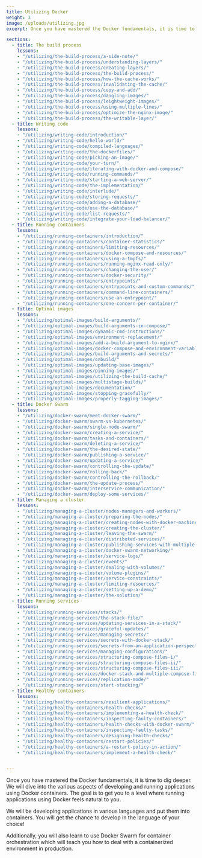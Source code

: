 ```yaml
---
title: Utilizing Docker
weight: 3
image: /uploads/utilizing.jpg
excerpt: Once you have mastered the Docker fundamentals, it is time to dig deeper. 

sections:
  - title: The build process
    lessons:
    - "/utilizing/the-build-process/a-side-note/"
    - "/utilizing/the-build-process/understanding-layers/"
    - "/utilizing/the-build-process/creating-layers/"
    - "/utilizing/the-build-process/the-build-process/"
    - "/utilizing/the-build-process/how-the-cache-works/"
    - "/utilizing/the-build-process/invalidating-the-cache/"
    - "/utilizing/the-build-process/copy-and-add/"
    - "/utilizing/the-build-process/dangling-images/"
    - "/utilizing/the-build-process/leightweight-images/"
    - "/utilizing/the-build-process/using-multiple-lines/"
    - "/utilizing/the-build-process/optimize-the-nginx-image/"
    - "/utilizing/the-build-process/the-writable-layer/"
  - title: Writing code
    lessons:
    - "/utilizing/writing-code/introduction/"
    - "/utilizing/writing-code/hello-world/"
    - "/utilizing/writing-code/compiled-languages/"
    - "/utilizing/writing-code/the-dockerfiles/"
    - "/utilizing/writing-code/picking-an-image/"
    - "/utilizing/writing-code/your-turn/"
    - "/utilizing/writing-code/iterating-with-docker-and-compose/"
    - "/utilizing/writing-code/running-commands/"
    - "/utilizing/writing-code/starting-a-web-server/"
    - "/utilizing/writing-code/the-implementation/"
    - "/utilizing/writing-code/interlude/"
    - "/utilizing/writing-code/storing-requests/"
    - "/utilizing/writing-code/adding-a-database/"
    - "/utilizing/writing-code/use-the-database/"
    - "/utilizing/writing-code/list-requests/"
    - "/utilizing/writing-code/integrate-your-load-balancer/"
  - title: Running containers
    lessons:
    - "/utilizing/running-containers/introduction/"
    - "/utilizing/running-containers/container-statistics/"
    - "/utilizing/running-containers/limiting-resources/"
    - "/utilizing/running-containers/docker-compose-and-resources/"
    - "/utilizing/running-containers/using-a-tmpfs/"
    - "/utilizing/running-containers/running-nginx-read-only/"
    - "/utilizing/running-containers/changing-the-user/"
    - "/utilizing/running-containers/docker-security/"
    - "/utilizing/running-containers/entrypoints/"
    - "/utilizing/running-containers/entrypoints-and-custom-commands/"
    - "/utilizing/running-containers/command-line-containers/"
    - "/utilizing/running-containers/use-an-entrypoint/"
    - "/utilizing/running-containers/one-concern-per-container/"
  - title: Optimal images
    lessons:
    - "/utilizing/optimal-images/build-arguments/"
    - "/utilizing/optimal-images/build-arguments-in-compose/"
    - "/utilizing/optimal-images/dynamic-cmd-instructions/"
    - "/utilizing/optimal-images/environment-replacement/"
    - "/utilizing/optimal-images/add-a-build-argument-to-nginx/"
    - "/utilizing/optimal-images/docker-compose-and-environment-variables/"
    - "/utilizing/optimal-images/build-arguments-and-secrets/"
    - "/utilizing/optimal-images/onbuild/"
    - "/utilizing/optimal-images/updating-base-images/"
    - "/utilizing/optimal-images/pinning-images/"
    - "/utilizing/optimal-images/utilizing-the-build-cache/"
    - "/utilizing/optimal-images/multistage-builds/"
    - "/utilizing/optimal-images/documentation/"
    - "/utilizing/optimal-images/stopping-gracefully/"
    - "/utilizing/optimal-images/properly-tagging-images/"
  - title: Docker Swarm
    lessons:
    - "/utilizing/docker-swarm/meet-docker-swarm/"
    - "/utilizing/docker-swarm/swarm-vs-kubernetes/"
    - "/utilizing/docker-swarm/single-node-swarm/"
    - "/utilizing/docker-swarm/creating-a-service/"
    - "/utilizing/docker-swarm/tasks-and-containers/"
    - "/utilizing/docker-swarm/deleting-a-service/"
    - "/utilizing/docker-swarm/the-desired-state/"
    - "/utilizing/docker-swarm/publishing-a-service/"
    - "/utilizing/docker-swarm/updating-a-service/"
    - "/utilizing/docker-swarm/controlling-the-update/"
    - "/utilizing/docker-swarm/rolling-back/"
    - "/utilizing/docker-swarm/controlling-the-rollback/"
    - "/utilizing/docker-swarm/the-update-process/"
    - "/utilizing/docker-swarm/interservice-communication/"
    - "/utilizing/docker-swarm/deploy-some-services/"
  - title: Managing a cluster
    lessons:
    - "/utilizing/managing-a-cluster/nodes-managers-and-workers/"
    - "/utilizing/managing-a-cluster/preparing-the-nodes/"
    - "/utilizing/managing-a-cluster/creating-nodes-with-docker-machine/"
    - "/utilizing/managing-a-cluster/creating-the-cluster/"
    - "/utilizing/managing-a-cluster/leaving-the-swarm/"
    - "/utilizing/managing-a-cluster/distributed-services/"
    - "/utilizing/managing-a-cluster/publishing-services-with-multiple-nodes/"
    - "/utilizing/managing-a-cluster/docker-swarm-networking/"
    - "/utilizing/managing-a-cluster/service-logs/"
    - "/utilizing/managing-a-cluster/events/"
    - "/utilizing/managing-a-cluster/dealing-with-volumes/"
    - "/utilizing/managing-a-cluster/volume-plugins/"
    - "/utilizing/managing-a-cluster/service-constraints/"
    - "/utilizing/managing-a-cluster/limiting-resources/"
    - "/utilizing/managing-a-cluster/setting-up-a-demo/"
    - "/utilizing/managing-a-cluster/the-solution/"
  - title: Running services
    lessons:
    - "/utilizing/running-services/stacks/"
    - "/utilizing/running-services/the-stack-file/"
    - "/utilizing/running-services/updating-services-in-a-stack/"
    - "/utilizing/running-services/graceful-updates/"
    - "/utilizing/running-services/managing-secrets/"
    - "/utilizing/running-services/secrets-with-docker-stack/"
    - "/utilizing/running-services/secrets-from-an-application-perspective/"
    - "/utilizing/running-services/managing-configurations/"
    - "/utilizing/running-services/structuring-compose-files-i/"
    - "/utilizing/running-services/structuring-compose-files-ii/"
    - "/utilizing/running-services/structuring-compose-files-iii/"
    - "/utilizing/running-services/docker-stack-and-multiple-compose-files/"
    - "/utilizing/running-services/replication-mode/"
    - "/utilizing/running-services/start-stacking/"
  - title: Healthy containers
    lessons:
    - "/utilizing/healthy-containers/resilient-applications/"
    - "/utilizing/healthy-containers/health-checks/"
    - "/utilizing/healthy-containers/implementing-a-health-check/"
    - "/utilizing/healthy-containers/inspecting-faulty-containers/"
    - "/utilizing/healthy-containers/health-checks-with-docker-swarm/"
    - "/utilizing/healthy-containers/inspecting-faulty-tasks/"
    - "/utilizing/healthy-containers/designing-health-checks/"
    - "/utilizing/healthy-containers/restart-policies/"
    - "/utilizing/healthy-containers/a-restart-policy-in-action/"
    - "/utilizing/healthy-containers/implement-a-health-check/"


---
```


Once you have mastered the Docker fundamentals, it is time to dig deeper. We will dive into the various aspects of developing and running applications using Docker containers. The goal is to get you to a level where running applications using Docker feels natural to you.

We will be developing applications in various languages and put them into containers. You will get the chance to develop in the language of your choice!

Additionally, you will also learn to use Docker Swarm for container orchestration which will teach you how to deal with a containerized environment in production.